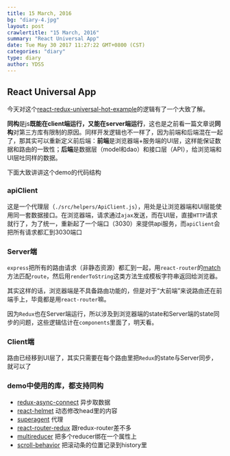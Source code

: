 ```yaml
---
title: 15 March, 2016
bg: "diary-4.jpg"
layout: post
crawlertitle: "15 March, 2016"
summary: "React Universal App"
date: Tue May 30 2017 11:27:22 GMT+0800 (CST)
categories: "diary"
type: diary
author: YDSS
---
```


## React Universal App

今天对这个[react-redux-universal-hot-example](https://github.com/erikras/react-redux-universal-hot-example)的逻辑有了一个大致了解。

**同构**是js**既能在client端运行，又能在server端运行**，这也是之前看一篇文章说**同构**对第三方库有限制的原因。同样开发逻辑也不一样了，因为前端和后端混在一起了，那其实可以重新定义前后端：**前端**是浏览器端+服务端的UI层，这样能保证数据和路由的一致性；**后端**是数据层（model和dao）和接口层（API），给浏览端和UI层吐同样的数据。

下面大致讲讲这个demo的代码结构

### apiClient

这是一个代理层（`./src/helpers/ApiClient.js`），用处是让浏览器端和UI层能使用同一套数据接口。在浏览器端，请求通过`ajax`发送，而在UI层，直接`HTTP`请求就行了，为了统一，重新起了一个端口（3030）来提供api服务，而`apiClient`会把所有请求都汇到3030端口

### Server端

`express`把所有的路由请求（非静态资源）都汇到一起，用`react-router`的[match](https://github.com/reactjs/react-router/blob/master/docs/API.md#match-routes-location-history-options--cb)方法匹配`route`，然后用`renderToString`这类方法生成模板字符串返回给浏览器。

其实这样的话，浏览器端是不具备路由功能的，但是对于“大前端”来说路由还在前端手上，毕竟都是用`react-router`嘛。

因为`Redux`也在Server端运行，所以涉及到浏览器端的state和Server端的state同步的问题，这些逻辑估计在`components`里面了，明天看。

### Client端

路由已经移到UI层了，其实只需要在每个路由里把`Redux`的state与Server同步，就可以了

### demo中使用的库，都支持同构

- [redux-async-connect](https://github.com/Rezonans/redux-async-connect) 异步取数据
- [react-helmet](https://www.npmjs.com/package/react-helmet) 动态修改head里的内容
- [superagent](https://www.npmjs.com/package/superagent) 代理
- [react-router-redux](https://github.com/reactjs/react-router-redux) 跟redux-router差不多
- [multireducer](https://github.com/erikras/multireducer) 把多个reducer绑在一个属性上
- [scroll-behavior](https://github.com/taion/scroll-behavior) 把滚动条的位置记录到history里